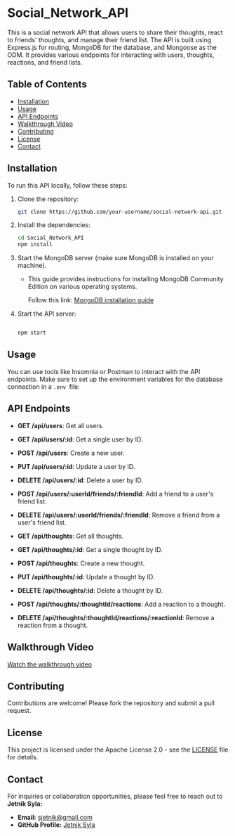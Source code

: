 # Social_Network_API

This is a social network API that allows users to share their thoughts, react to friends' thoughts, and manage their friend list. The API is built using Express.js for routing, MongoDB for the database, and Mongoose as the ODM. It provides various endpoints for interacting with users, thoughts, reactions, and friend lists.

## Table of Contents

- [Installation](#installation)
- [Usage](#usage)
- [API Endpoints](#api-endpoints)
- [Walkthrough Video](#walkthrough-video)
- [Contributing](#contributing)
- [License](#license)
- [Contact](#contact)

## Installation

To run this API locally, follow these steps:

1. Clone the repository:

   ```bash
   git clone https://github.com/your-username/social-network-api.git

   ```

2. Install the dependencies:

   ```bash
   cd Social_Network_API
   npm install

   ```

3. Start the MongoDB server (make sure MongoDB is installed on your machine).

   - This guide provides instructions for installing MongoDB Community Edition on various operating systems.

     Follow this link: [MongoDB installation guide](https://docs.mongodb.com/manual/administration/install-community/)

4. Start the API server:

   ```bash

   npm start
   ```

## Usage

You can use tools like Insomnia or Postman to interact with the API endpoints. Make sure to set up the environment variables for the database connection in a `.env `file:

## API Endpoints

- **GET /api/users**: Get all users.
- **GET /api/users/:id**: Get a single user by ID.
- **POST /api/users**: Create a new user.
- **PUT /api/users/:id**: Update a user by ID.
- **DELETE /api/users/:id**: Delete a user by ID.

- **POST /api/users/:userId/friends/:friendId**: Add a friend to a user's friend list.
- **DELETE /api/users/:userId/friends/:friendId**: Remove a friend from a user's friend list.

- **GET /api/thoughts**: Get all thoughts.
- **GET /api/thoughts/:id**: Get a single thought by ID.
- **POST /api/thoughts**: Create a new thought.
- **PUT /api/thoughts/:id**: Update a thought by ID.
- **DELETE /api/thoughts/:id**: Delete a thought by ID.

- **POST /api/thoughts/:thoughtId/reactions**: Add a reaction to a thought.
- **DELETE /api/thoughts/:thoughtId/reactions/:reactionId**: Remove a reaction from a thought.

## Walkthrough Video

[Watch the walkthrough video](https://www.youtube.com/watch?v=your-video-id)

## Contributing

Contributions are welcome! Please fork the repository and submit a pull request.

## License

This project is licensed under the Apache License 2.0 - see the [LICENSE](LICENSE) file for details.

## Contact

For inquiries or collaboration opportunities, please feel free to reach out to **Jetnik Syla:**

- **Email:** [sjetnik@gmail.com](mailto:sjetnik@gmail.com)
- **GitHub Profile:** [Jetnik Syla](https://github.com/JetnikSyla)
